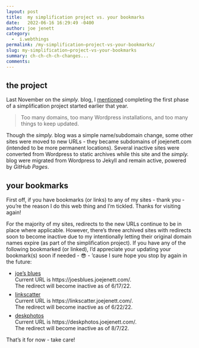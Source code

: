 ```yaml
---
layout: post
title:  my simplification project vs. your bookmarks
date:   2022-06-16 16:29:49 -0400
author: joe jenett
category:
  -  i.webthings
permalink: /my-simplification–project-vs-your-bookmarks/
slug: my-simplification–project-vs-your-bookmarks
summary: ch-ch-ch-ch-changes...
comments: 
---
```

<h2>the project</h2>
<p>Last November on the <em>simply.</em> blog, I <a href="https://simply.joejenett.com/heres-to-simplicity/" title="here’s to simplicity❗️">mentioned</a> completing the first phase of a simplification project started earlier that year.</p>
<blockquote><p>Too many domains, too many Wordpress installations, and too many things to keep updated.</p></blockquote>
<p>Though the <em>simply.</em> blog was a simple name/subdomain change, some other sites were moved to new URLs - they became subdomains of joejenett.com (intended to be more permanent locations). Several inactive sites were converted from Wordpress to static archives while this site and the <em>simply.</em> blog were migrated from Wordpress to Jekyll and remain active, powered by <em>GitHub Pages</em>.</p>
<h2>your bookmarks</h2>
<p>First off, if you have bookmarks (or links) to any of my sites - thank you - you’re the reason I do this web thing and I’m tickled. Thanks for visiting again!</p>
<p>For the majority of my sites, redirects to the new URLs continue to be in place where applicable. However, there’s three archived sites with redirects soon to become inactive due to my intentionally letting their original domain names expire (as part of the simplification project). If you have any of the following bookmarked (or linked), I’d appreciate your updating your bookmark(s) soon if needed - 😎  - ’cause I sure hope you stop by again in the future:
<ul>
<li><a href="https://joesblues.joejenett.com/">joe’s blues</a><br />Current URL is https://joesblues.joejenett.com/.<br />The redirect will become inactive as of 6/17/22.</li>
<li style="margin-top:6px;"><a href="https://linkscatter.joejenett.com/">linkscatter</a><br />Current URL is https://linkscatter.joejenett.com/.<br />The redirect will become inactive as of 6/22/22.</li>
<li style="margin-top:6px;"><a href="https://deskphotos.joejenett.com/">deskphotos</a><br />Current URL is https://deskphotos.joejenett.com/.<br />The redirect will become inactive as of 8/7/22.
</li>
</ul>
</p>
<p>That’s it for now - take care!</p>

<a style="display:none;" href="https://brid.gy/publish/twitter"><small>(cross-posted to twitter)</small></a>
<data class="p-bridgy-omit-link" value="false"></data>